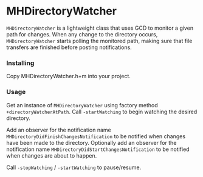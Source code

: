 # MHDirectoryWatcher
`MHDirectoryWatcher` is a lightweight class that uses GCD to monitor a given path for changes.
When any change to the directory occurs, `MHDirectoryWatcher` starts polling the monitored path, making sure that file transfers are finished before posting notifications.

### Installing
Copy MHDirectoryWatcher.h+m into your project.

### Usage
Get an instance of `MHDirectoryWatcher` using factory method `+directoryWatcherAtPath`.
Call `-startWatching` to begin watching the desired directory.

Add an observer for the notification name `MHDirectoryDidFinishChangesNotification` to be notified when changes have been made to the directory.
Optionally add an observer for the notification name `MHDirectoryDidStartChangesNotification` to be notified when changes are about to happen.

Call `-stopWatching` / `-startWatching` to pause/resume.

